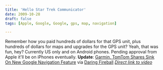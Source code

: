 ```yaml
---
title: 'Hello Star Trek Communicator'
date: 2009-10-28
draft: false
tags: [Apple, Google, Google, gps, map, navigation]

---
```


 Remember how you paid hundreds of dollars for that GPS unit, plus hundreds of dollars for maps and upgrades for the GPS unit? Yeah, that was fun, hey? Currently US only and on Android phones. Pending approval from Apple it'll be on iPhones eventually. **Update**: [Garmin, TomTom Shares Sink On New Google Navigation Feature](http://online.wsj.com/article/BT-CO-20091028-714636.html) via [Daring Fireball](http://daringfireball.net/linked/2009/10/28/garmin-tomtom) _[Direct link to video](http://www.youtube.com/watch?v=tGXK4jKN_jY)_